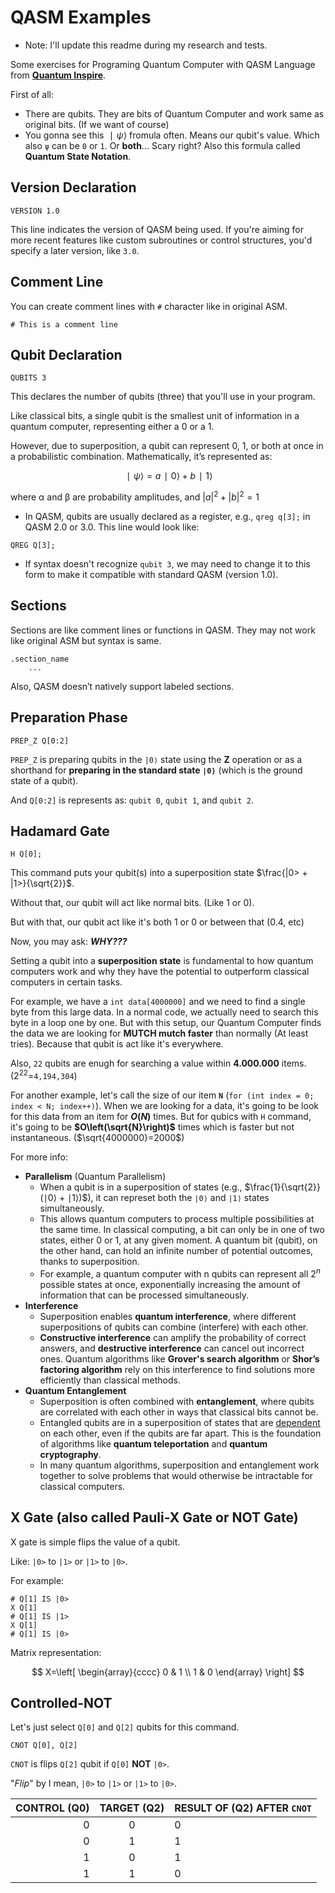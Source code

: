 # QASM Examples

* Note: I'll update this readme during my research and tests.

Some exercises for Programing Quantum Computer with QASM Language from **[Quantum Inspire](https://www.quantum-inspire.com/)**.

First of all:

* There are qubits. They are bits of Quantum Computer and work same as original bits. (If we want of course)
* You gonna see this $`∣ψ⟩`$ fromula often. Means our qubit's value. Which also `ψ` can be `0` or `1`. Or **both**... Scary right? Also this formula called **Quantum State Notation**.

## Version Declaration

```qasm
VERSION 1.0
```

This line indicates the version of QASM being used. If you're aiming for more recent features like custom subroutines or control structures, you'd specify a later version, like `3.0`.


## Comment Line

You can create comment lines with `#` character like in original ASM.

```qasm
# This is a comment line
```

## Qubit Declaration

```qasm
QUBITS 3
```

This declares the number of qubits (three) that you'll use in your program.

Like classical bits, a single qubit is the smallest unit of information in a quantum computer, representing either a 0 or a 1.

However, due to superposition, a qubit can represent 0, 1, or both at once in a probabilistic combination. Mathematically, it’s represented as:

$$
∣ψ⟩=a∣0⟩+b∣1⟩
$$

where α and β are probability amplitudes, and $`\left|a\right|^{2}+\left|b\right|^{2}=1`$

* In QASM, qubits are usually declared as a register, e.g., `qreg q[3];` in QASM 2.0 or 3.0. This line would look like:

```qasm
QREG Q[3];
```

* If syntax doesn't recognize `qubit 3`, we may need to change it to this form to make it compatible with standard QASM (version 1.0).

## Sections

Sections are like comment lines or functions in QASM. They may not work like original ASM but syntax is same.

```qasm
.section_name
	...
```

Also, QASM doesn’t natively support labeled sections.

## Preparation Phase

```qasm
PREP_Z Q[0:2]
```

`PREP_Z` is preparing qubits in the `|0⟩` state using the **Z** operation or as a shorthand for **preparing in the standard state `∣0⟩`** (which is the ground state of a qubit).

And `Q[0:2]` is represents as: `qubit 0`, `qubit 1`, and `qubit 2`.

## Hadamard Gate

```qasm
H Q[0];
```

This command puts your qubit(s) into a superposition state $`\frac{|0> + |1>}{\sqrt{2}}`$.

Without that, our qubit will act like normal bits. (Like 1 or 0).

But with that, our qubit act like it's both 1 or 0 or between that (0.4, etc)

Now, you may ask: ***WHY???***

Setting a qubit into a **superposition state** is fundamental to how quantum computers work and why they have the potential to outperform classical computers in certain tasks.

For example, we have a `int data[4000000]` and we need to find a single byte from this large data. In a normal code, we actually need to search this byte in a loop one by one. But with this setup, our Quantum Computer finds the data we are looking for **MUTCH mutch faster** than normally (At least tries). Because that qubit is act like it's everywhere.

Also, `22` qubits are enugh for searching a value within **4.000.000** items. ($`2^{22} = `$`4,194,304`)

For another example, let's call the size of our item **`N`** (`for (int index = 0; index < N; index++)`). When we are looking for a data, it's going to be look for this data from an item for **$`O\left(N\right)`$** times. But for qubics with `H` command, it's going to be **$`O\left(\sqrt{N}\right)`$** times which is faster but not instantaneous. ($`\sqrt{4000000}=2000`$)

For more info:

* **Parallelism** (Quantum Parallelism)
  * When a qubit is in a superposition of states (e.g., $`\frac{1}{\sqrt{2}}(∣0⟩ + ∣1⟩)`$), it can represet both the `∣0⟩` and `∣1⟩` states simultaneously.
  * This allows quantum computers to process multiple possibilities at the same time. In classical computing, a bit can only be in one of two states, either 0 or 1, at any given moment. A quantum bit (qubit), on the other hand, can hold an infinite number of potential outcomes, thanks to superposition.
  * For example, a quantum computer with n qubits can represent all $`2^{n}`$ possible states at once, exponentially increasing the amount of information that can be processed simultaneously.
* **Interference**
  * Superposition enables **quantum interference**, where different superpositions of qubits can combine (interfere) with each other.
  * **Constructive interference** can amplify the probability of correct answers, and **destructive interference** can cancel out incorrect ones. Quantum algorithms like **Grover's search algorithm** or **Shor’s factoring algorithm** rely on this interference to find solutions more efficiently than classical methods.
* **Quantum Entanglement**
  * Superposition is often combined with **entanglement**, where qubits are correlated with each other in ways that classical bits cannot be.
  * Entangled qubits are in a superposition of states that are <INS>dependent</INS> on each other, even if the qubits are far apart. This is the foundation of algorithms like **quantum teleportation** and **quantum cryptography**.
  * In many quantum algorithms, superposition and entanglement work together to solve problems that would otherwise be intractable for classical computers.

## **X Gate** (also called Pauli-X Gate or NOT Gate)

X gate is simple flips the value of a qubit.

Like: `|0>` to `|1>` or `|1>` to `|0>`.

For example:

```qasm
# Q[1] IS |0>
X Q[1]
# Q[1] IS |1>
X Q[1]
# Q[1] IS |0>
```

Matrix representation:

$$
X=\left[
\begin{array}{cccc}
0 & 1 \\
1 & 0
\end{array}
\right]
$$

## **Controlled-NOT**

Let's just select `Q[0]` and  `Q[2]` qubits for this command.

```qasm
CNOT Q[0], Q[2]
```

`CNOT` is flips `Q[2]` qubit if `Q[0]` **NOT** `|0>`.

"*Flip*" by I mean, `|0>` to `|1>` or `|1>` to `|0>`.

| CONTROL (Q0) | TARGET (Q2) | RESULT OF (Q2) AFTER `CNOT` |
| -----------: | :---------: | :-------------------------- |
| 0            | 0           | 0                           |
| 0            | 1           | 1                           |
| 1            | 0           | 1                           |
| 1            | 1           | 0                           |
